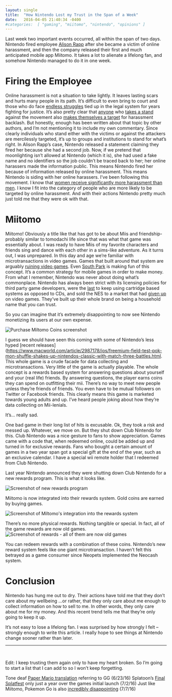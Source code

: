 ```yaml
---
layout: single
title:  "How Nintendo Lost my Trust in the Span of a Week"
date:   2016-04-05 21:40:34 -0400 
#categories:  [ "gaming", "miitomo", "nintendo", "opinions" ]
---
```


Last week two important events occurred, all within the span of two days. Nintendo fired employee [Alison Rapp](https://kotaku.com/nintendo-employee-terminated-after-smear-campaign-over-1768100368) after she became a victim of online harassment, and then the company released their first and much anticipated mobile app Miitomo. It takes a lot to alienate a lifelong fan, and somehow Nintendo managed to do it in one week.

# Firing the Employee
Online harassment is not a situation to take lightly. It leaves lasting scars and hurts many people in its path. It’s difficult to even bring to court and those who do face [endless struggles](https://www.washingtonpost.com/news/the-intersect/wp/2016/02/17/in-the-battle-of-internet-mobs-vs-the-law-the-internet-mobs-have-won/) tied up in the legal system for years fighting for justice. It’s also pretty clear that [anyone](https://www.wehuntedthemammoth.com/2014/10/11/yet-another-woman-in-gaming-has-been-driven-from-her-home-by-death-threats/) who [takes a stand](https://www.theguardian.com/technology/2015/aug/29/anita-sarkeesian-gamergate-interview-jessica-valenti) against the movement also [makes themselves a target](https://kotaku.com/felicia-day-and-gamergate-this-is-what-happens-now-1650544129) for harassment backlash. But honestly, enough has been written about that topic by other authors, and I’m not mentioning it to include my own commentary. Since clearly individuals who stand either with the victims or against the attackers are mercilessly targeted, it’s up to groups and institutions to stand for what’s right. In Alison Rapp’s case, Nintendo released a statement claiming they fired her because she had a second job. Now, if we pretend that moonlighting isn’t allowed at Nintendo (which it is), she had used a fake name and no identifiers so the job couldn’t be traced back to her; her online harassers made the information public. This means Nintendo fired her because of information released by online harassment. This means Nintendo is siding with her online harassers.
I’ve been following this movement. I know that [women receive significantly more harassment than men](https://www.independent.co.uk/life-style/gadgets-and-tech/gaming/gamergate-data-shows-women-have-received-more-negative-tweets-than-men-9819254.html). I know I fit into the category of people who are more likely to be targeted by online harassment. And with their actions Nintendo pretty much just told me that they were ok with that.

 

# Miitomo
Miitomo! Obviously a title like that has got to be about Miis and friendship- probably similar to tomodachi life since that was what that game was essentially about. I was ready to have Miis of my favorite characters and friends sing and dance with each other in a sims-like adventure.
As it turns out, I was unprepared.
In this day and age we’re familiar with microtransactions in video games. Games that built around that system are arguably [ruining video games](https://www.businessinsider.com/microtransactions-are-ruining-video-games-2015-4). Even [South Park](https://en.wikipedia.org/wiki/Freemium_Isn%27t_Free) is making fun of this concept. It’s a common strategy for mobile games in order to make money.
From what I remember, Nintendo was never about doing what’s commonplace. Nintendo has always been strict with its licensing policies for third party game developers, were the [last](https://www.gamefaqs.com/n64/916387-nintendo-64/reviews/71974) to keep using cartridge based systems as opposed to CDs, and sold the NES to a market that had [given up](https://en.wikipedia.org/wiki/North_American_video_game_crash_of_1983) on video games. They’ve built up their whole brand on being a household name that you can trust.

So you can imagine that it’s extremely disappointing to now see Nintendo monetizing its users at our own expense.

![Purchase Miltomo Coins screenshot]({{site.url}}/assets/images/nintendo_lost_my_trust/IMG_4424.png)

I guess we should have seen this coming with some of Nintendo’s less hyped [recent releases](https://www.macworld.com/article/2987178/ios/freemium-field-test-pok-mon-shuffle-shakes-up-nintendos-classic-with-match-three-battles.html.
This whole game is a crude facade for data collecting and microtransactions. Very little of the game is actually playable. The whole concept is a rewards based system for answering questions about yourself and your (real life) friends. By answering questions, the player earns coins they can spend on outfitting their mii. There’s no way to meet new people unless they’re friends of friends. You even have to be mutual followers on Twitter or Facebook friends. This clearly means this game is marketed towards young adults and up. I’ve heard people joking about how they’re data collecting on Mii-lenials.

It’s… really sad.

One bad game in their long list of hits is excusable. Ok, they took a risk and messed up. Whatever, we move on.
But they shut down Club Nintendo for this.
Club Nintendo was a nice gesture to fans to show appreciation. Games came with a code that, when redeemed online, could be added up and turned in for exclusive rewards. Fans who bought a certain amount of games in a two year span got a special gift at the end of the year, such as an exclusive calendar. I have a special wii remote holder that I redeemed from Club Nintendo.

Last year Nintendo announced they were shutting down Club Nintendo for a new rewards program. This is what it looks like.

![Screenshot of new rewards program]({{site.url}}/assets/images/nintendo_lost_my_trust/Screen-Shot-2016-04-05-at-5.12.16-PM.png)

Miitomo is now integrated into their rewards system. Gold coins are earned by buying games.

![Screenshot of Miltomo's integration into the rewards system]({{site.url}}/assets/images/nintendo_lost_my_trust/Screen-Shot-2016-04-05-at-5.12.47-PM.png)

There’s no more physical rewards. Nothing tangible or special. In fact, all of the game rewards are now old games.
![Screenshot of rewards - all of them are now old games]({{site.url}}/assets/images/nintendo_lost_my_trust/Screen-Shot-2016-04-05-at-5.12.30-PM.png)

You can redeem rewards with a combination of these coins.
Nintendo’s new reward system feels like one giant microtransaction. I haven’t felt this betrayed as a game consumer since Neopets implemented the Neocash system.

# Conclusion
Nintendo has hung me out to dry. Their actions have told me that they don’t care about my wellbeing …or rather, that they only care about me enough to collect information on how to sell to me. In other words, they only care about me for my money. And this recent trend tells me that they’re only going to keep it up.

It’s not easy to lose a lifelong fan. I was surprised by how strongly I felt – strongly enough to write this article. I really hope to see things at Nintendo change sooner rather than later.

_____

<br />

Edit: I keep trusting them again only to have my heart broken. So I’m going to start a list that I can add to so I won’t keep forgetting.

Tone deaf [Paper Mario translation](https://www.polygon.com/2016/6/23/12014436/nintendo-paper-mario-color-splash-gamergate) referring to GG (6/23/16)
Splatoon’s [Final Splatfest](https://www.techtimes.com/articles/168028/20160702/final-splatoon-splatfest-details-revealed-its-callie-against-marie.htm) only just a year over the games initial launch (7/2/16)
Just like Miitomo, Pokemon Go is also [incredibly disappointing](https://www.forbes.com/sites/davidthier/2016/07/07/pokemon-go-servers-seem-to-be-struggling/#6582e3e94958) (7/7/16)
